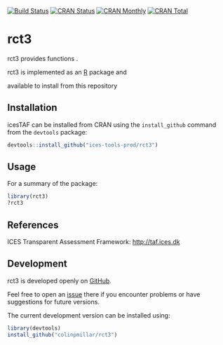 [![Build Status](https://travis-ci.org/ices-tools-prod/rct3.svg?branch=master)](https://travis-ci.org/ices-tools-prod/rct3)
[![CRAN Status](http://r-pkg.org/badges/version/rct3)](https://cran.r-project.org/package=rct3)
[![CRAN Monthly](http://cranlogs.r-pkg.org/badges/rct3)](https://cran.r-project.org/package=rct3)
[![CRAN Total](http://cranlogs.r-pkg.org/badges/grand-total/rct3)](https://cran.r-project.org/package=rct3)


rct3
=======

rct3 provides functions .

rct3 is implemented as an [R](https://www.r-project.org) package and
<!-- available on [CRAN](https://cran.r-project.org/package=rct3) - NOT YET!. -->
available to install from this repository

Installation
------------

icesTAF can be installed from CRAN using the  `install_github` command from
the `devtools` package:

```R
devtools::install_github("ices-tools-prod/rct3")
```

Usage
-----

For a summary of the package:

```R
library(rct3)
?rct3
```

References
----------

ICES Transparent Assessment Framework:
http://taf.ices.dk

Development
-----------

rct3 is developed openly on
[GitHub](https://github.com/colinpmillar/rct3).

Feel free to open an
[issue](https://github.com/colinpmillar/rct3/issues) there if you
encounter problems or have suggestions for future versions.

The current development version can be installed using:

```R
library(devtools)
install_github("colinpmillar/rct3")
```

